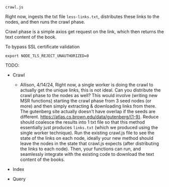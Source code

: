 

`crawl.js`

Right now, ingests the txt file `less-links.txt`, distributes these links to the nodes, and then runs the crawl phase. 

Crawl phase is a simple axios get request on the link, which then returns the text content of the book.

To bypass SSL certificate validation
```
export NODE_TLS_REJECT_UNAUTHORIZED=0
```

TODO: 

- Crawl
    - Allison, 4/14/24, Right now, a single worker is doing the crawl to actually get the unique links, this is not ideal. Can you distribute the crawl phase to the nodes as well? This would involve (writing new MSR functions) starting the crawl phase from 3 seed nodes (or more) and then simply extracting & downloading links from there. The gutenberg site actually doesn't have overlap if the seeds are different. https://atlas.cs.brown.edu/data/gutenberg/{1-9}. Reduce should coalesce the results into 1 txt file so that this method essentially just produces `links.txt` (which we produced using the single worker technique). Run the existing crawl.js file to see the state of the links on each node, ideally your new method should leave the nodes in the state that crawl.js expects (after distributing the links to each node). Then, your functions can run, and seamlessly integrate with the existing code to download the text content of the books.

- Index
- Query